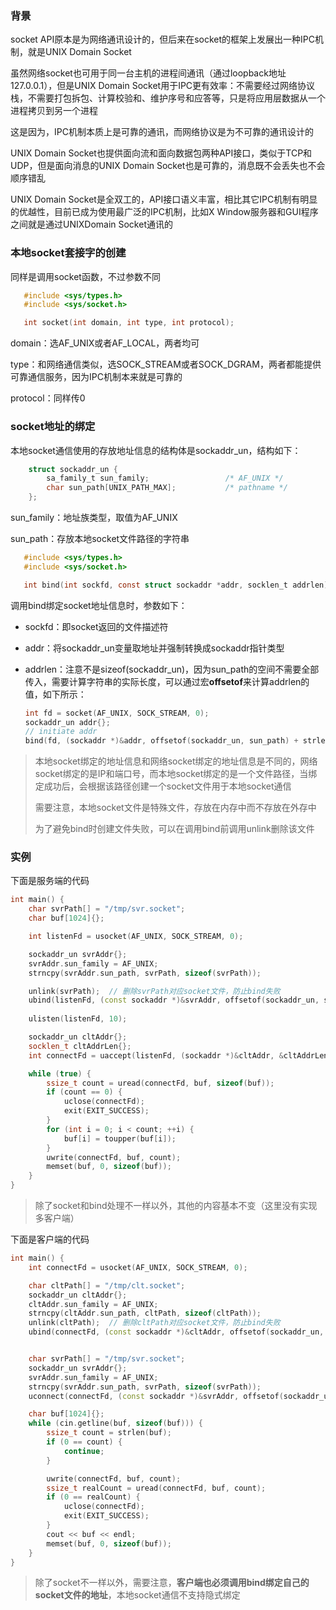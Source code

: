 ### 背景

socket API原本是为网络通讯设计的，但后来在socket的框架上发展出一种IPC机制，就是UNIX Domain Socket

虽然网络socket也可用于同一台主机的进程间通讯（通过loopback地址127.0.0.1），但是UNIX Domain Socket用于IPC更有效率：不需要经过网络协议栈，不需要打包拆包、计算校验和、维护序号和应答等，只是将应用层数据从一个进程拷贝到另一个进程

这是因为，IPC机制本质上是可靠的通讯，而网络协议是为不可靠的通讯设计的

UNIX Domain Socket也提供面向流和面向数据包两种API接口，类似于TCP和UDP，但是面向消息的UNIX Domain Socket也是可靠的，消息既不会丢失也不会顺序错乱

UNIX Domain Socket是全双工的，API接口语义丰富，相比其它IPC机制有明显的优越性，目前已成为使用最广泛的IPC机制，比如X Window服务器和GUI程序之间就是通过UNIXDomain Socket通讯的



### 本地socket套接字的创建

同样是调用socket函数，不过参数不同

```C
   #include <sys/types.h>
   #include <sys/socket.h>

   int socket(int domain, int type, int protocol);
```

domain：选AF_UNIX或者AF_LOCAL，两者均可

type：和网络通信类似，选SOCK_STREAM或者SOCK_DGRAM，两者都能提供可靠通信服务，因为IPC机制本来就是可靠的

protocol：同样传0



### socket地址的绑定

本地socket通信使用的存放地址信息的结构体是sockaddr_un，结构如下：

```c
    struct sockaddr_un {
        sa_family_t sun_family; 		        /* AF_UNIX */
        char sun_path[UNIX_PATH_MAX]; 		    /* pathname */
    };
```

sun_family：地址族类型，取值为AF_UNIX

sun_path：存放本地socket文件路径的字符串

```c
   #include <sys/types.h>
   #include <sys/socket.h>    

   int bind(int sockfd, const struct sockaddr *addr, socklen_t addrlen);
```

调用bind绑定socket地址信息时，参数如下：

* sockfd：即socket返回的文件描述符

* addr：将sockaddr_un变量取地址并强制转换成sockaddr指针类型

* addrlen：注意不是sizeof(sockaddr_un)，因为sun_path的空间不需要全部传入，需要计算字符串的实际长度，可以通过宏**offsetof**来计算addrlen的值，如下所示：

  ```c++
  int fd = socket(AF_UNIX, SOCK_STREAM, 0);
  sockaddr_un addr{};
  // initiate addr
  bind(fd, (sockaddr *)&addr, offsetof(sockaddr_un, sun_path) + strlen(addr.sun_path) + 1);
  ```

> 本地socket绑定的地址信息和网络socket绑定的地址信息是不同的，网络socket绑定的是IP和端口号，而本地socket绑定的是一个文件路径，当绑定成功后，会根据该路径创建一个socket文件用于本地socket通信
>
> 需要注意，本地socket文件是特殊文件，存放在内存中而不存放在外存中
>
> 为了避免bind时创建文件失败，可以在调用bind前调用unlink删除该文件



### 实例

下面是服务端的代码

```c++
int main() {
    char svrPath[] = "/tmp/svr.socket";
    char buf[1024]{};

    int listenFd = usocket(AF_UNIX, SOCK_STREAM, 0);

    sockaddr_un svrAddr{};
    svrAddr.sun_family = AF_UNIX;
    strncpy(svrAddr.sun_path, svrPath, sizeof(svrPath));

    unlink(svrPath);  // 删除svrPath对应socket文件，防止bind失败
    ubind(listenFd, (const sockaddr *)&svrAddr, offsetof(sockaddr_un, sun_path) + strlen(svrAddr.sun_path));
    
    ulisten(listenFd, 10);

    sockaddr_un cltAddr{};
    socklen_t cltAddrLen{};
    int connectFd = uaccept(listenFd, (sockaddr *)&cltAddr, &cltAddrLen);

    while (true) {
        ssize_t count = uread(connectFd, buf, sizeof(buf));
        if (count == 0) {
            uclose(connectFd);
            exit(EXIT_SUCCESS);
        }
        for (int i = 0; i < count; ++i) {
            buf[i] = toupper(buf[i]);
        }
        uwrite(connectFd, buf, count);
        memset(buf, 0, sizeof(buf));
    }
}
```

> 除了socket和bind处理不一样以外，其他的内容基本不变（这里没有实现多客户端）

下面是客户端的代码

```c++
int main() {
    int connectFd = usocket(AF_UNIX, SOCK_STREAM, 0);

    char cltPath[] = "/tmp/clt.socket";
    sockaddr_un cltAddr{};
    cltAddr.sun_family = AF_UNIX;
    strncpy(cltAddr.sun_path, cltPath, sizeof(cltPath));
    unlink(cltPath);  // 删除cltPath对应socket文件，防止bind失败
    ubind(connectFd, (const sockaddr *)&cltAddr, offsetof(sockaddr_un, sun_path) + strlen(cltAddr.sun_path));  // 客户端也要bind


    char svrPath[] = "/tmp/svr.socket";
    sockaddr_un svrAddr{};
    svrAddr.sun_family = AF_UNIX;
    strncpy(svrAddr.sun_path, svrPath, sizeof(svrPath));
    uconnect(connectFd, (const sockaddr *)&svrAddr, offsetof(sockaddr_un, sun_path) + strlen(svrAddr.sun_path));

    char buf[1024]{};
    while (cin.getline(buf, sizeof(buf))) {
        ssize_t count = strlen(buf);
        if (0 == count) {
            continue;
        }

        uwrite(connectFd, buf, count);
        ssize_t realCount = uread(connectFd, buf, count);
        if (0 == realCount) {
            uclose(connectFd);
            exit(EXIT_SUCCESS);
        }
        cout << buf << endl;
        memset(buf, 0, sizeof(buf));
    }
}
```

> 除了socket不一样以外，需要注意，**客户端也必须调用bind绑定自己的socket文件的地址**，本地socket通信不支持隐式绑定
